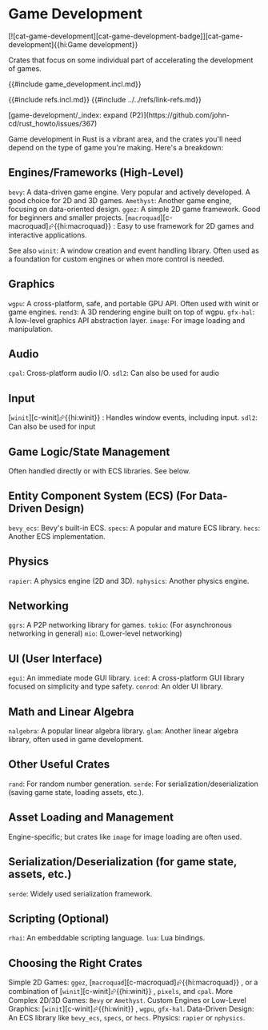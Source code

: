 # Game Development

[![cat-game-development][cat-game-development-badge]][cat-game-development]{{hi:Game development}}

Crates that focus on some individual part of accelerating the development of games.

{{#include game_development.incl.md}}

{{#include refs.incl.md}}
{{#include ../../refs/link-refs.md}}

<div class="hidden">
[game-development/_index: expand (P2)](https://github.com/john-cd/rust_howto/issues/367)

Game development in Rust is a vibrant area, and the crates you'll need depend on the type of game you're making. Here's a breakdown:

## Engines/Frameworks (High-Level)

`bevy`: A data-driven game engine. Very popular and actively developed. A good choice for 2D and 3D games.
`Amethyst`: Another game engine, focusing on data-oriented design.
`ggez`: A simple 2D game framework. Good for beginners and smaller projects.
[`macroquad`][c-macroquad]⮳{{hi:macroquad}} : Easy to use framework for 2D games and interactive applications.

See also `winit`: A window creation and event handling library. Often used as a foundation for custom engines or when more control is needed.

## Graphics

`wgpu`: A cross-platform, safe, and portable GPU API. Often used with winit or game engines.
`rend3`: A 3D rendering engine built on top of wgpu.
`gfx-hal`: A low-level graphics API abstraction layer.
`image`: For image loading and manipulation.

## Audio

`cpal`: Cross-platform audio I/O.
`sdl2`: Can also be used for audio

## Input

[`winit`][c-winit]⮳{{hi:winit}} : Handles window events, including input.
`sdl2`: Can also be used for input

## Game Logic/State Management

Often handled directly or with ECS libraries. See below.

## Entity Component System (ECS) (For Data-Driven Design)

`bevy_ecs`: Bevy's built-in ECS.
`specs`: A popular and mature ECS library.
`hecs`: Another ECS implementation.

## Physics

`rapier`: A physics engine (2D and 3D).
`nphysics`: Another physics engine.

## Networking

`ggrs`: A P2P networking library for games.
`tokio`: (For asynchronous networking in general)
`mio`: (Lower-level networking)

## UI (User Interface)

`egui`: An immediate mode GUI library.
`iced`: A cross-platform GUI library focused on simplicity and type safety.
`conrod`: An older UI library.

## Math and Linear Algebra

`nalgebra`: A popular linear algebra library.
`glam`: Another linear algebra library, often used in game development.

## Other Useful Crates

`rand`: For random number generation.
`serde`: For serialization/deserialization (saving game state, loading assets, etc.).

## Asset Loading and Management

Engine-specific; but crates like `image` for image loading are often used.

## Serialization/Deserialization (for game state, assets, etc.)

`serde`: Widely used serialization framework.

## Scripting (Optional)

`rhai`: An embeddable scripting language.
`lua`: Lua bindings.

## Choosing the Right Crates

Simple 2D Games: `ggez`, [`macroquad`][c-macroquad]⮳{{hi:macroquad}} , or a combination of [`winit`][c-winit]⮳{{hi:winit}} , `pixels`, and `cpal`.
More Complex 2D/3D Games: `Bevy` or `Amethyst`.
Custom Engines or Low-Level Graphics: [`winit`][c-winit]⮳{{hi:winit}} , `wgpu`, `gfx-hal`.
Data-Driven Design: An ECS library like `bevy_ecs`, `specs`, or `hecs`.
Physics: `rapier` or `nphysics`.

</div>

